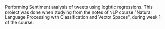 Performing Sentiment analysis of tweets using logistic regressions. 
This project was done when studying from the notes of NLP course "Natural Language Processing with Classification and Vector Spaces", during week 1 of the course.
